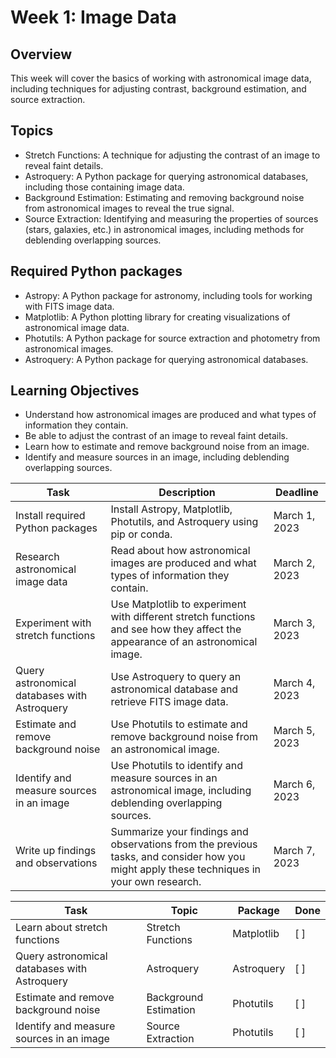 # Week 1: Image Data

## **Overview**

This week will cover the basics of working with astronomical image data, including techniques for adjusting contrast, background estimation, and source extraction.

## **Topics**

- Stretch Functions: A technique for adjusting the contrast of an image to reveal faint details.
- Astroquery: A Python package for querying astronomical databases, including those containing image data.
- Background Estimation: Estimating and removing background noise from astronomical images to reveal the true signal.
- Source Extraction: Identifying and measuring the properties of sources (stars, galaxies, etc.) in astronomical images, including methods for deblending overlapping sources.

## **Required Python packages**

- Astropy: A Python package for astronomy, including tools for working with FITS image data.
- Matplotlib: A Python plotting library for creating visualizations of astronomical image data.
- Photutils: A Python package for source extraction and photometry from astronomical images.
- Astroquery: A Python package for querying astronomical databases.

## **Learning Objectives**

- Understand how astronomical images are produced and what types of information they contain.
- Be able to adjust the contrast of an image to reveal faint details.
- Learn how to estimate and remove background noise from an image.
- Identify and measure sources in an image, including deblending overlapping sources.

| Task | Description | Deadline |
| --- | --- | --- |
| Install required Python packages | Install Astropy, Matplotlib, Photutils, and Astroquery using pip or conda. | March 1, 2023 |
| Research astronomical image data | Read about how astronomical images are produced and what types of information they contain. | March 2, 2023 |
| Experiment with stretch functions | Use Matplotlib to experiment with different stretch functions and see how they affect the appearance of an astronomical image. | March 3, 2023 |
| Query astronomical databases with Astroquery | Use Astroquery to query an astronomical database and retrieve FITS image data. | March 4, 2023 |
| Estimate and remove background noise | Use Photutils to estimate and remove background noise from an astronomical image. | March 5, 2023 |
| Identify and measure sources in an image | Use Photutils to identify and measure sources in an astronomical image, including deblending overlapping sources. | March 6, 2023 |
| Write up findings and observations | Summarize your findings and observations from the previous tasks, and consider how you might apply these techniques in your own research. | March 7, 2023 |

| Task | Topic | Package | Done |
| --- | --- | --- | --- |
| Learn about stretch functions | Stretch Functions | Matplotlib | [ ] |
| Query astronomical databases with Astroquery | Astroquery | Astroquery | [ ] |
| Estimate and remove background noise | Background Estimation | Photutils | [ ] |
| Identify and measure sources in an image | Source Extraction | Photutils | [ ] |